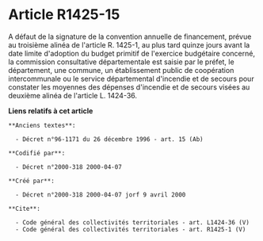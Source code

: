 # Article R1425-15

A défaut de la signature de la convention annuelle de financement, prévue au troisième alinéa de l'article R. 1425-1, au plus
tard quinze jours avant la date limite d'adoption du budget primitif de l'exercice budgétaire concerné, la commission
consultative départementale est saisie par le préfet, le département, une commune, un établissement public de coopération
intercommunale ou le service départemental d'incendie et de secours pour constater les moyennes des dépenses d'incendie et de
secours visées au deuxième alinéa de l'article L. 1424-36.

**Liens relatifs à cet article**

	**Anciens textes**:

	  - Décret n°96-1171 du 26 décembre 1996 - art. 15 (Ab)

	**Codifié par**:

	  - Décret n°2000-318 2000-04-07

	**Créé par**:

	  - Décret n°2000-318 2000-04-07 jorf 9 avril 2000

	**Cite**:

	  - Code général des collectivités territoriales - art. L1424-36 (V)
	  - Code général des collectivités territoriales - art. R1425-1 (V)
